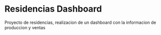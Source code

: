 # Residencias Dashboard
 Proyecto de residencias, realizacion de un dashboard con la informacion de produccion y ventas
